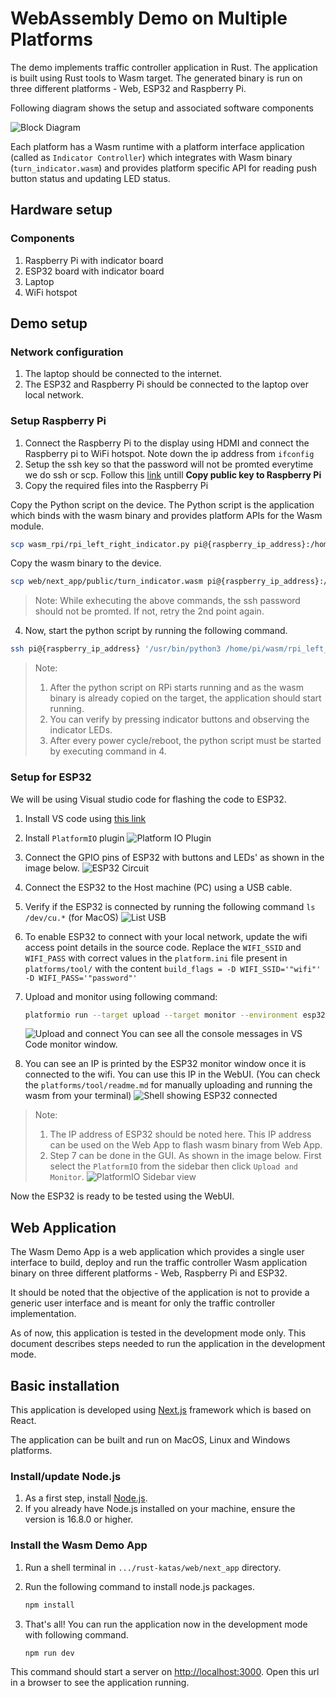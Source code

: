 # WebAssembly Demo on Multiple Platforms

The demo implements traffic controller application in Rust. The application is built using Rust tools to Wasm target. The generated binary is run on three different platforms - Web, ESP32 and Raspberry Pi.

Following diagram shows the setup and associated software components

![Block Diagram](images/BlockDiagram.png)

Each platform has a Wasm runtime with a platform interface application (called as `Indicator Controller`) which integrates with Wasm binary (`turn_indicator.wasm`) and provides platform specific API for reading push button status and updating LED status.

## Hardware setup

### Components

1. Raspberry Pi with indicator board
2. ESP32 board with indicator board
3. Laptop
4. WiFi hotspot

## Demo setup

### Network configuration

1. The laptop should be connected to the internet.
2. The ESP32 and Raspberry Pi should be connected to the laptop over local network.

### Setup Raspberry Pi

1. Connect the Raspberry Pi to the display using HDMI and connect the Raspberry pi to WiFi hotspot. Note down the ip
   address from `ifconfig`
2. Setup the ssh key so that the password will not be promted everytime we do ssh or scp. Follow
   this [link](https://danidudas.medium.com/how-to-connect-to-raspberry-pi-via-ssh-without-password-using-ssh-keys-3abd782688a)
   untill **Copy public key to Raspberry Pi**
3. Copy the required files into the Raspberry Pi

Copy the Python script on the device. The Python script is the application which binds with the wasm binary and provides platform APIs for the Wasm module.

```bash
scp wasm_rpi/rpi_left_right_indicator.py pi@{raspberry_ip_address}:/home/pi/wasm
```

Copy the wasm binary to the device.

```bash
scp web/next_app/public/turn_indicator.wasm pi@{raspberry_ip_address}:/home/pi/wasm
```

> Note: While exhecuting the above commands, the ssh password should not be promted. If not, retry the 2nd point again.

4. Now, start the python script by running the following command.

```bash
ssh pi@{raspberry_ip_address} '/usr/bin/python3 /home/pi/wasm/rpi_left_right_indicator.py'
```

> Note:
>
> 1. After the python script on RPi starts running and as the wasm binary is already copied on the target, the application should start running.
> 2. You can verify by pressing indicator buttons and observing the indicator LEDs.
> 3. After every power cycle/reboot, the python script must be started by executing command in 4.

### Setup for ESP32

We will be using Visual studio code for flashing the code to ESP32.

1. Install VS code using [this link](https://code.visualstudio.com/download)
2. Install `PlatformIO` plugin ![Platform IO Plugin](images/PlatformIO.png)
3. Connect the GPIO pins of ESP32 with buttons and LEDs' as shown in the image below. ![ESP32 Circuit](images/circuit.png)
4. Connect the ESP32 to the Host machine (PC) using a USB cable.
5. Verify if the ESP32 is connected by running the following command `ls /dev/cu.*` (for MacOS)
   ![List USB](images/list_of_usb.png)
6. To enable ESP32 to connect with your local network, update the wifi access point details in the source code. Replace the `WIFI_SSID` and `WIFI_PASS` with correct values in the `platform.ini` file present in `platforms/tool/` with the content `build_flags =
   -D WIFI_SSID='"wifi"'
   -D WIFI_PASS='"password"'`
7. Upload and monitor using following command:

   ```bash
   platformio run --target upload --target monitor --environment esp32dev 
   ```

   ![Upload and connect](images/esp32connected.png)
   You can see all the console messages in VS Code monitor window.

8. You can see an IP is printed by the ESP32 monitor window once it is connected to the wifi. You can use this IP in the WebUI. (You can check the `platforms/tool/readme.md` for manually uploading and running the wasm from your terminal) ![Shell showing ESP32 connected](images/ESP32ConnectedtoWifi.png)

> Note:
>
> 1. The IP address of ESP32 should be noted here. This IP address can be used on the Web App to flash wasm binary from Web App.
> 2. Step 7 can be done in the GUI. As shown in the image below. First select the `PlatformIO` from the sidebar then click `Upload and Monitor`.
![PlatformIO Sidebar view](images/PlatformIOSidebar.png)

Now the ESP32 is ready to be tested using the WebUI.

## Web Application

The Wasm Demo App is a web application which provides a single user interface to build, deploy and run the traffic controller Wasm application binary on three different platforms - Web, Raspberry Pi and ESP32.

It should be noted that the objective of the application is not to provide a generic user interface and is meant for only the traffic controller implementation.

As of now, this application is tested in the development mode only. This document describes steps needed to run the application in the development mode.

## Basic installation

This application is developed using [Next.js](https://nextjs.org/docs) framework which is based on React.

The application can be built and run on MacOS, Linux and Windows platforms.

### Install/update Node.js

1. As a first step, install [Node.js](https://nodejs.org/en).
2. If you already have Node.js installed on your machine, ensure the version is 16.8.0 or higher.

### Install the Wasm Demo App

1. Run a shell terminal in `.../rust-katas/web/next_app` directory.
2. Run the following command to install node.js packages.

   ```bash
   npm install
   ```

3. That's all! You can run the application now in the development mode with following command.

   ```bash
   npm run dev
   ```

This command should start a server on <http://localhost:3000>. Open this url in a browser to see the application running.
